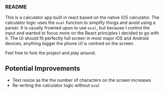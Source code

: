### README

This is a calculator app built in react based on the native iOS calculator. The
calculator logic uses the `eval` function to simplify things and avoid using
a parser. It is usually frowned upon to use `eval`, but because I control
the input and wanted to focus more on the React principles I decided to go with
it. The UI should fit perfectly full screen in most major iOS and Android
devices, anything bigger the phone UI is centred on the screen.

Feel free to fork the project and play around.

## Potential Improvements
- Text resize as the the number of characters on the screen increases
- Re-writing the calculator logic without `eval`
